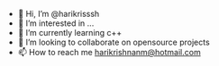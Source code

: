 - 👋 Hi, I’m @harikrisssh
- 👀 I’m interested in ...
- 🌱 I’m currently learning c++
- 💞️ I’m looking to collaborate on opensource projects
- 📫 How to reach me harikrishnanm@hotmail.com

<!---
harikrisssh/harikrisssh is a ✨ special ✨ repository because its `README.md` (this file) appears on your GitHub profile.
You can click the Preview link to take a look at your changes.
--->
